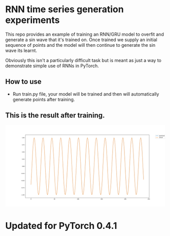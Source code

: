# RNN time series generation experiments
This repo provides an example of training an RNN/GRU model to overfit and generate a sin wave that it's trained on. Once trained we supply an initial sequence of points and the model will then continue to generate the sin wave its learnt. 

Obviously this isn't a particularly difficult task but is meant as just a way to demonstrate simple use of RNNs in PyTorch.

## How to use
* Run train.py file, your model will be trained and then will automatically generate points after training.  

## This is the result after training.
![Alt text](/generated_wave.png?raw=true "Sin wave generation results")

# Updated for PyTorch 0.4.1

